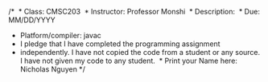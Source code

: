 /*
 * Class: CMSC203
 * Instructor: Professor Monshi
 * Description:
 * Due: MM/DD/YYYY
 * Platform/compiler: javac
 * I pledge that I have completed the programming assignment 
 * independently. I have not copied the code from a student or any source. I have not given my code to any student.
 * Print your Name here: Nicholas Nguyen
*/